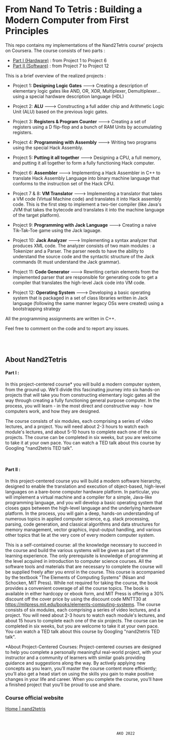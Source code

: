 
# From Nand To Tetris : Building a Modern Computer from First Principles

  
This repo contains my implementations of the Nand2Tetris course' projects on Coursera. The course consists of two parts :
- [Part I (Hardware)](https://www.coursera.org/learn/build-a-computer) : from Project 1 to Project 6
- [Part II (Software)](https://www.coursera.org/learn/nand2tetris2) : from Project 7 to Project 12

This is a brief overview of the realized projects :

* Project 1: **Designing Logic Gates** ---> Creating a description of elementary logic gates like AND, OR, XOR, Multiplexer, Demultiplexer... using a special hardware description language (HDL)

* Project 2: **ALU** ---> Constructing a full adder chip and Arithmetic Logic Unit (ALU) based on the previous logic gates.

* Project 3: **Registers & Program Counter** ---> Creating a set of registers using a D flip-flop and a bunch of RAM Units by accumulating registers.

* Project 4: **Programming with Assembly** ---> Writing two programs using the special Hack Assembly.

* Project 5: **Putting it all together** ---> Designing a CPU, a full memory, and putting it all together to form a fully functioning Hack computer.

* Project 6: **Assembler** ---> Implementing a Hack Assembler in C++ to translate Hack Assembly Language into binary machine language that conforms to the instruction set of the Hack CPU.

* Project 7 & 8: **VM Translator** ---> Implementing a translator that takes a VM code (Virtual Machine code) and translates it into Hack assembly code. This is the first step to implement a two-tier compiler (like Java's JVM that takes the bytecode and translates it into the machine language of the target platform).

* Project 9: **Programming with Jack Language** ---> Creating a naive Tik-Tak-Toe game using the Jack laguage.

* Project 10: **Jack Analyzer** ---> Implementing a syntax analyzer that produces XML code. The analyzer consists of two main modules : a Tokenizer and a Parser. The parser needs to have the ability to understand the source code and the syntactic structure of the Jack commands (It must understand the Jack grammar).

* Project 11: **Code Generator** ---> Rewriting certain elements from the implemented parser that are responsible for generating code to get a compiler that translates the high-level Jack code into VM code.

* Project 12: **Operating System** ---> Developing a basic operating system that is packaged in a set of class libraries written in Jack language (following the same manner legacy OSs were created) using a bootstrapping strategy


All the programming assignments are written in C++.

Feel free to comment on the code and to report any issues.

<br/>
<br/>



## About Nand2Tetris

  
#### Part I :
In this project-centered course* you will build a modern computer system, from the ground up. We’ll divide this fascinating journey into six hands-on projects that will take you from constructing elementary logic gates all the way through creating a fully functioning general purpose computer. In the process, you will learn - in the most direct and constructive way - how computers work, and how they are designed.

The course consists of six modules, each comprising a series of video lectures, and a project. You will need about 2-3 hours to watch each module's lectures, and about 5-10 hours to complete each one of the six projects. The course can be completed in six weeks, but you are welcome to take it at your own pace. You can watch a TED talk about this course by Googling "nand2tetris TED talk".

<br/>

#### Part II :

In this project-centered course you will build a modern software hierarchy, designed to enable the translation and execution of object-based, high-level languages on a bare-bone computer hardware platform. In particular, you will implement a virtual machine and a compiler for a simple, Java-like programming language, and you will develop a basic operating system that closes gaps between the high-level language and the underlying hardware platform. In the process, you will gain a deep, hands-on understanding of numerous topics in applied computer science, e.g. stack processing, parsing, code generation, and classical algorithms and data structures for memory management, vector graphics, input-output handling, and various other topics that lie at the very core of every modern computer system.

This is a self-contained course: all the knowledge necessary to succeed in the course and build the various systems will be given as part of the learning experience. The only prerequisite is knowledge of programming at the level acquired in introduction to computer science courses. All the software tools and materials that are necessary to complete the course will be supplied freely after you enrol in the course. This course is accompanied by the textbook "The Elements of Computing Systems" (Nisan and Schocken, MIT Press). While not required for taking the course, the book provides a convenient coverage of all the course topics. The book is available in either hardcopy or ebook form, and MIT Press is offering a 30% discount off the cover price by using the discount code MNTT30 at https://mitpress.mit.edu/books/elements-computing-systems. The course consists of six modules, each comprising a series of video lectures, and a project. You will need about 2-3 hours to watch each module's lectures, and about 15 hours to complete each one of the six projects. The course can be completed in six weeks, but you are welcome to take it at your own pace. You can watch a TED talk about this course by Googling "nand2tetris TED talk".

 *About Project-Centered Courses: Project-centered courses are designed to help you complete a personally meaningful real-world project, with your instructor and a community of learners with similar goals providing guidance and suggestions along the way. By actively applying new concepts as you learn, you’ll master the course content more efficiently; you’ll also get a head start on using the skills you gain to make positive changes in your life and career. When you complete the course, you’ll have a finished project that you’ll be proud to use and share.

### Course official website 

[Home | nand2tetris](https://www.nand2tetris.org/)


<br/>
<br/>

												     AKO 2022
